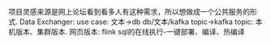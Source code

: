 
项目灵感来源是网上论坛看到看多人有这种需求，所以想做成一个公共服务的形式.
Data Exchanger:
use case:
  文本->db
  db/文本/kafka topic->kafka topic:
本机版本、集群版本.
网页版本:
flink sql的在线执行-一键部署、编译、热编译










